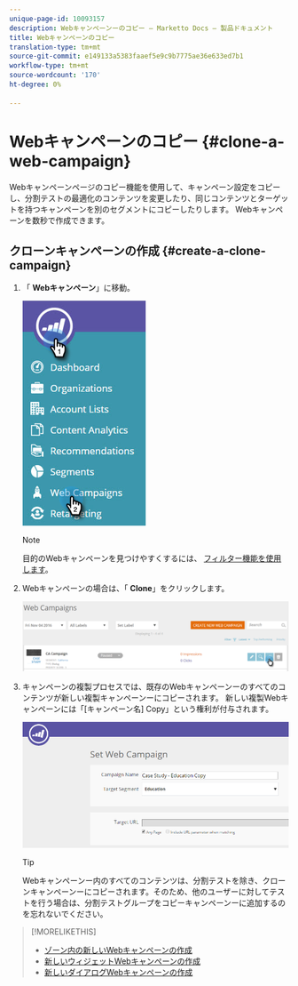 ```yaml
---
unique-page-id: 10093157
description: Webキャンペーンーのコピー — Marketto Docs — 製品ドキュメント
title: Webキャンペーンのコピー
translation-type: tm+mt
source-git-commit: e149133a5383faaef5e9c9b7775ae36e633ed7b1
workflow-type: tm+mt
source-wordcount: '170'
ht-degree: 0%

---
```



# Webキャンペーンのコピー {#clone-a-web-campaign}

Webキャンペーンページのコピー機能を使用して、キャンペーン設定をコピーし、分割テストの最適化のコンテンツを変更したり、同じコンテンツとターゲットを持つキャンペーンを別のセグメントにコピーしたりします。 Webキャンペーンを数秒で作成できます。

## クローンキャンペーンの作成 {#create-a-clone-campaign}

1. 「 **Webキャンペーン**」に移動。

   ![](assets/image2016-8-18-16-3a44-3a0.png)

   >[!NOTE]
   >
   >目的のWebキャンペーンを見つけやすくするには、 [フィルター機能を使用します](filter-web-campaigns.md)。

1. Webキャンペーンの場合は、「 **Clone**」をクリックします。

   ![](assets/web-campaigns-1-clone-hand.png)

1. キャンペーンの複製プロセスでは、既存のWebキャンペーンーのすべてのコンテンツが新しい複製キャンペーンーにコピーされます。 新しい複製Webキャンペーンには「[キャンペーン名] Copy」という権利が付与されます。

   ![](assets/image2016-8-18-17-3a8-3a27.png)

   >[!TIP]
   >
   >Webキャンペーンー内のすべてのコンテンツは、分割テストを除き、クローンキャンペーンーにコピーされます。そのため、他のユーザーに対してテストを行う場合は、分割テストグループをコピーキャンペーンーに追加するのを忘れないでください。

>[!MORELIKETHIS]
>
>* [ゾーン内の新しいWebキャンペーンの作成](create-a-new-in-zone-web-campaign.md)
>* [新しいウィジェットWebキャンペーンの作成](create-a-new-widget-web-campaign.md)
>* [新しいダイアログWebキャンペーンの作成](create-a-new-dialog-web-campaign.md)

>



